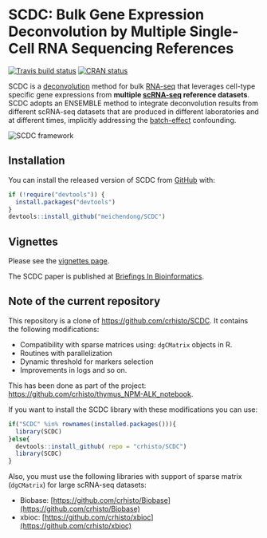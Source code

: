 
<!-- README.md is generated from README.Rmd. Please edit that file -->
SCDC: Bulk Gene Expression Deconvolution by Multiple Single-Cell RNA Sequencing References
==========================================================================================

<!-- badges: start -->
[![Travis build status](https://travis-ci.org/meichendong/SCDC.svg?branch=master)](https://travis-ci.org/meichendong/SCDC) [![CRAN status](https://www.r-pkg.org/badges/version/SCDC)](https://CRAN.R-project.org/package=SCDC) <!-- badges: end -->

SCDC is a [deconvolution](https://en.wikipedia.org/wiki/Deconvolution) method for bulk [RNA-seq](https://en.wikipedia.org/wiki/RNA-Seq) that leverages cell-type specific gene expressions from **multiple [scRNA-seq](https://en.wikipedia.org/wiki/Single_cell_sequencing) reference datasets**. SCDC adopts an ENSEMBLE method to integrate deconvolution results from different scRNA-seq datasets that are produced in different laboratories and at different times, implicitly addressing the [batch-effect](http://www.molmine.com/magma/global_analysis/batch_effect.html) confounding.

![SCDC framework](framework.PNG)

Installation
------------

You can install the released version of SCDC from [GitHub](https://github.com/) with:

``` r
if (!require("devtools")) {
  install.packages("devtools")
}
devtools::install_github("meichendong/SCDC")
```

Vignettes
---------

Please see the [vignettes page](https://meichendong.github.io/SCDC/articles/SCDC.html).

The SCDC paper is published at [Briefings In Bioinformatics](https://doi.org/10.1093/bib/bbz166).


Note of the current repository
---------

This repository is a clone of https://github.com/crhisto/SCDC. It contains the following modifications: 
   - Compatibility with sparse matrices using: `dgCMatrix` objects in R.
   - Routines with parallelization
   - Dynamic threshold for markers selection
   - Improvements in logs and so on.

This has been done as part of the project: https://github.com/crhisto/thymus_NPM-ALK_notebook. 

If you want to install the SCDC library with these modifications you can use: 

``` r
if("SCDC" %in% rownames(installed.packages())){
  library(SCDC)
}else{
  devtools::install_github( repo = "crhisto/SCDC")
  library(SCDC)
}
```

Also, you must use the following libraries with support of sparse matrix (`dgCMatrix`) for large scRNA-seq datasets: 
- Biobase: [https://github.com/crhisto/Biobase](https://github.com/crhisto/Biobase)
- xbioc: [https://github.com/crhisto/xbioc](https://github.com/crhisto/xbioc)
